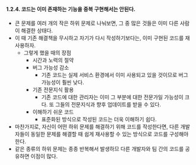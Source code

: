 #### 1.2.4. 코드는 이미 존재하는 기능을 중복 구현해서는 안된다.

- 큰 문제를 여러 개의 작은 하위 문제로 나눠보면, 그 중 많은 것들은 이미 다른 사람이 해결한 상태다.
- 이 때 기존 해결책을 무시하고 자기가 다시 작성하기보다는, 이미 구현된 코드를 재사용하자.
    - 그렇게 했을 때의 장점
        - 시간과 노력의 절약
        - 버그 가능성 감소
            - 기존 코드는 실제 서비스 환경에서 이미 사용되고 있을 것이므로 버그 가능성이 훨씬 낮다.
        - 기존 전문지식 활용
            - 기존 코드에 대한 관리자는 이미 그 부분에 대한 전문가일 가능성이 크다. 또 그들의 전문지식과 향후 업데이트를 받을 수 있다.
        - 이해하기 쉬운 코드
            - 표준화된 방식으로 작성된 코드는 더욱 이해하기 쉽다.
- 마찬가지로, 자신이 어떤 하위 문제를 해결하기 위해 코드를 작성한다면, 다른 개발자들이 동일한 문제를 해결할 때 쉽게 재사용할 수 있는 방식으로 코드를 구성해야 한다.
- 같은 종류의 하위 문제는 종종 반복해서 발생하므 다른 개발자와 팀 간의 코드를 공유하면 이점이 많다.
